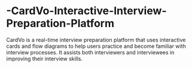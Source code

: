 # -CardVo-Interactive-Interview-Preparation-Platform
CardVo is a real-time interview preparation platform that uses interactive cards and flow diagrams to help users practice and become familiar with interview processes. It assists both interviewers and interviewees in improving their interview skills.
